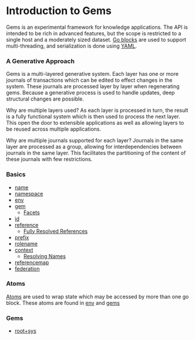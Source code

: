 # Introduction to Gems

Gems is an experimental framework for knowledge applications. The API is intended to be rich in advanced features, but the scope is restricted to a single host and a moderately sized dataset. [Go blocks](https://clojuredocs.org/clojure.core.async/go) are used to support multi-threading, and serialization is done using [YAML](https://en.wikipedia.org/wiki/YAML).

### A Generative Approach

Gems is a multi-layered generative system. Each layer has one or more journals of transactions which can be edited to effect changes in the system. These journals are processed layer by layer when regenerating gems. Because a generative process is used to handle updates, deep structural changes are possible.

Why are multiple layers used? As each layer is processed in turn, the result is a fully functional system which is then used to process the next layer. This open the door to extensible applications as well as allowing layers to be reused across multiple applications.

Why are multiple journals supported for each layer? Journals in the same layer are processed as a group, allowing for interdependencies between journals in the same layer. This facilitates the partitioning of the content of these journals with few restrictions.

### Basics

- [name](basics/name.md)
- [namespace](basics/namespace.md)
- [env](basics/env.md)
- [gem](basics/gem.md)
  - [Facets](basics/gem.md#Facets)
- [id](basics/id.md)
- [reference](basics/reference.md)
  - [Fully Resolved References](basics/reference.md#Fully%20Resolved%20References)
- [prefix](basics/prefix.md)
- [rolename](basics/rolename.md)
- [context](basics/context.md)
  - [Resolving Names](basics/context.md#Resolving%20Names)
- [referencemap](basics/referencemap.md)
- [federation](basics/federation.md)

### Atoms

[Atoms](https://clojure.org/reference/atoms) are used to wrap state which may be accessed by more than one go block. These atoms are found in [env](basics/env.md) and [gems](basics/gem.md)

### Gems

- [root+sys](gems/root+sys.md)
